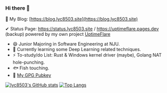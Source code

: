 ### Hi there 👋

 💬 My Blog: [https://blog.lyc8503.site](https://blog.lyc8503.site)
 
 ✔ Status Page: https://status.lyc8503.site / https://uptimeflare.pages.dev (backup) powered by my own project [UptimeFlare](https://github.com/lyc8503/UptimeFlare)

<!--The START and END comments below are used in scripts at https://lyc8503.site/ -->

<!--START-->
- 😄 Junior Majoring in Software Engineering at NJU.
- 🔭 Currently learning some Deep Learning related techniques.
- ⚡ To-study/do List: Rust & Windows kernel driver (maybe), Golang NAT hole-punching.
- 🐟 Fish touching.<!--END-->
- 🔑 [My GPG Pubkey](https://github.com/lyc8503/lyc8503/blob/main/lyc8503_gpg_public.key)

[![lyc8503's GitHub stats](https://github-readme-stats-git-master-lyc8503.vercel.app/api?username=lyc8503&layout=compact&show_icons=true&number_format=long)](https://github.com/anuraghazra/github-readme-stats)
[![Top Langs](https://github-readme-stats-git-master-lyc8503.vercel.app/api/top-langs/?username=lyc8503&layout=compact&exclude_repo=nju-ics-2020-spring-nemu)](https://github.com/anuraghazra/github-readme-stats)

<!--
**lyc8503/lyc8503** is a ✨ _special_ ✨ repository because its `README.md` (this file) appears on your GitHub profile.

Here are some ideas to get you started:

- 🔭 I’m currently working on ...
- 🌱 I’m currently learning ...
- 👯 I’m looking to collaborate on ...
- 🤔 I’m looking for help with ...
- 💬 Ask me about ...
- 📫 How to reach me: ...
- 😄 Pronouns: ...
- ⚡ Fun fact: ...
-->

<!--
### Some Interesting Toys

[![DNet](https://github-readme-stats.vercel.app/api/pin/?username=lyc8503&repo=DNet-core)](https://github.com/lyc8503/DNet-core)
[![jjvm](https://github-readme-stats.vercel.app/api/pin/?username=lyc8503&repo=jjvm)](https://github.com/lyc8503/jjvm)
[![bfjit](https://github-readme-stats.vercel.app/api/pin/?username=lyc8503&repo=BrainfuckJIT)](https://github.com/lyc8503/BrainfuckJIT)
[![lycOS](https://github-readme-stats.vercel.app/api/pin/?username=lyc8503&repo=lycOS)](https://github.com/lyc8503/lycOS)
-->
